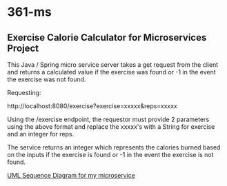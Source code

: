# 361-ms

## Exercise Calorie Calculator for Microservices Project

This Java / Spring micro service server takes a get request from the client and returns a calculated value if the exercise was found
or -1 in the event the exercise was not found.

Requesting:

http://localhost:8080/exercise?exercise=xxxxx&reps=xxxxx

Using the /exercise endpoint, the requestor must provide 2 parameters using the above format and replace the xxxxx's with a String for exercise
and an integer for reps.

The service returns an integer which represents the calories burned based on the inputs if the exercise is found or -1 in the event the exercise is not found.

[UML Sequence Diagram for my microservice](https://drive.google.com/file/d/170EmBCF_PX_JKQq6aAipsPwESpGPLP2w/view?usp=sharing)

 
